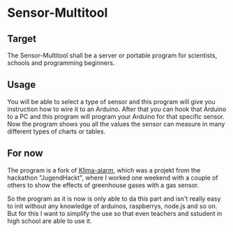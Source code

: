 # Sensor-Multitool
## Target
The Sensor-Multitool shall be a server or portable program for scientists, schools and programming beginners. 

## Usage
You will be able to select a type of sensor and this program will give you instruction how to wire it to an Arduino. 
After that you can hook that Arduino to a PC and this program will program your Arduino for that specific sensor. 
Now the program shows you all the values the sensor can measure in many different types of charts or tables. 

## For now
The program is a fork of [Klima-alarm](https://github.com/Jugendhackt/klima-alarm), 
which was a projekt from the hackathon "JugendHackt", where I worked one weekend with a couple of others to show the effects of greenhouse gases with a gas sensor. 

So the program as it is now is only able to da this part and isn't really easy to init without any knowledge of arduinos, raspberrys, node.js and so on.
But for this I want to simplify the use so that even teachers and sstudent in high school are able to use it. 
